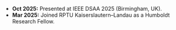 - **Oct 2025:** Presented at IEEE DSAA 2025 (Birmingham, UK).  
- **Mar 2025:** Joined RPTU Kaiserslautern–Landau as a Humboldt Research Fellow. 
